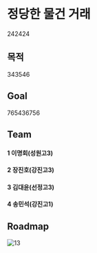 # 정당한 물건 거래
242424
## 목적
343546
## Goal
765436756
## Team
#### 1 이명회(성원고3)
#### 2 장진호(강진고3)
#### 3 김대윤(선정고3)
#### 4 송민석(강진고1)

## Roadmap
![13](https://user-images.githubusercontent.com/35838706/44015063-1ee509c8-9f0a-11e8-9860-d954f93db8cc.PNG)
